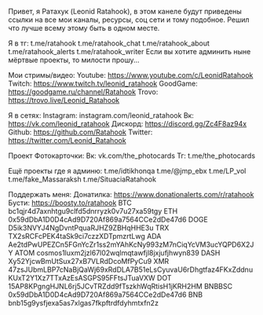 Привет, я Ратахук (Leonid Ratahook), в этом канеле будут приведены ссылки на все мои каналы, ресурсы, соц сети и тому подобное. Решил что лучше всему этому быть в одном месте.

Я в тг:
t.me/ratahook
t.me/ratahook_chat
t.me/ratahook_about
t.me/ratahook_alerts
t.me/ratahook_writer
Если вы хотите админить ныне мёртвые проекты, то милости прошу...

Мои стримы/видео:
Youtube: https://www.youtube.com/c/LeonidRatahook
Twitch: https://www.twitch.tv/leonid_ratahook
GoodGame: https://goodgame.ru/channel/Ratahook
Trovo: https://trovo.live/Leonid_Ratahook

Я в сетях:
Instagram: instagram.com/leonid_ratahook
Вк: https://vk.com/leonid_ratahook
Дискорд: https://discord.gg/Zc4F8az94x
Github: https://github.com/Ratahook
Twitter: https://twitter.com/Leonid_Ratahook

Проект Фотокарточки:
Вк: vk.com/the_photocards
Тг: t.me/the_photocards

Ещё проекты где я админю:
t.me/idtikhonqa
t.me/@jmp_ebx
t.me/LP_vol
t.me/fake_Massaraksh
t.me/SituaciaRatahook 



Поддержать меня:
Донатилка: https://www.donationalerts.com/r/ratahook
Бусти: https://boosty.to/ratahook
BTC bc1qjr4d7axnhtgu9clfd5dnrryzk0v7u27xa59tgy
ETH 0x59dDbA1D0D4cAd9D720Af869a7564CCe2dDe47d6
DOGE D5ik3NVYJ4NgDvntPquaRJHZ9ZBHqHHE3u
TRX TX2sRCFcPEK4taSk9ci7czzXDTpmzrtLwg
ADA Ae2tdPwUPEZCn5FGnYcZr1ss2mYAhKcNy993zM7nCiqYcVM3ucYQPD6X2JY
ATOM cosmos1luxm2jzl67l02wqlmqtawfjl8jxjufjhwyn839
DASH Xy52YjcwBmUtSux27xB7VLRdDcoMfPyCu9
XMR 47zsJUbmLBP7cNaBjQaWj69xRdDLA7B51eLsCyuvaU6rDhgtfaz4FKxZddnuKUxT2Y1Xz7TTxAzEsASGPS95FFtsJTuaVXW
DOT 15AP8KPgngHJNL6rj5JCvTRZdd9fTszkhWqRtisH1jKRH2HM
BNBBSC 0x59dDbA1D0D4cAd9D720Af869a7564CCe2dDe47d6
BNB bnb15g9ysfjexa5as7xlgas7fkpftrdfdyhmtxfn2z

<!---
Ratahook/Ratahook is a ✨ special ✨ repository because its `README.md` (this file) appears on your GitHub profile.
You can click the Preview link to take a look at your changes.
--->
